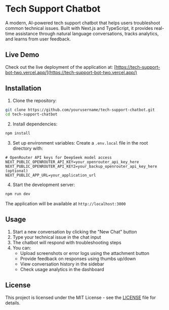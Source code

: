# Tech Support Chatbot

A modern, AI-powered tech support chatbot that helps users troubleshoot common technical issues. Built with Next.js and TypeScript, it provides real-time assistance through natural language conversations, tracks analytics, and learns from user feedback.

## Live Demo

Check out the live deployment of the application at:
[https://tech-support-bot-two.vercel.app/](https://tech-support-bot-two.vercel.app/)
## Installation

1. Clone the repository:
```bash
git clone https://github.com/yourusername/tech-support-chatbot.git
cd tech-support-chatbot
```

2. Install dependencies:
```bash
npm install
```

3. Set up environment variables:
Create a `.env.local` file in the root directory with:
```
# OpenRouter API keys for DeepSeek model access
NEXT_PUBLIC_OPENROUTER_API_KEY=your_openrouter_api_key_here
NEXT_PUBLIC_OPENROUTER_API_KEY2=your_backup_openrouter_api_key_here (optional)
NEXT_PUBLIC_APP_URL=your_application_url
```

4. Start the development server:
```bash
npm run dev
```

The application will be available at `http://localhost:3000`

## Usage

1. Start a new conversation by clicking the "New Chat" button
2. Type your technical issue in the chat input
3. The chatbot will respond with troubleshooting steps
4. You can:
   - Upload screenshots or error logs using the attachment button
   - Provide feedback on responses using thumbs up/down
   - View conversation history in the sidebar
   - Check usage analytics in the dashboard

## License

This project is licensed under the MIT License - see the [LICENSE](LICENSE) file for details. 